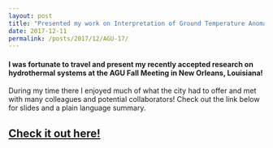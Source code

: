 ```yaml
---
layout: post
title: "Presented my work on Interpretation of Ground Temperature Anomalies in Hydrothermal Discharge Areas at the AGU Fall Meeting"
date: 2017-12-11
permalink: /posts/2017/12/AGU-17/
---
```

#### I was fortunate to travel and present my recently accepted research on hydrothermal systems at the AGU Fall Meeting in New Orleans, Louisiana!
During my time there I enjoyed much of what the city had to offer and
met with many colleagues and potential collaborators! Check out the link below
for slides and a plain language summary.


<a href="https://www.researchgate.net/publication/322899131_Interpretation_of_Ground_Temperature_Anomalies_in_Hydrothermal_Discharge_Areas"><h2>Check it out here!</h2></a>
